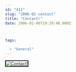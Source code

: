 ```yaml
---
id: "411"
slug: "2006-02-contact"
title: "Contact!"
date: 2006-02-06T19:29:40.000Z



tags:

  - "General"
---
```

<div class="sqs-html-content">
  <div style="float: left; margin-right: 10px; margin-bottom: 10px;"> <a href="http://www.flickr.com/photos/mclazarus/96514639/" title="Contact!"><img src="http://static.flickr.com/36/96514639_d0cb9cabdd_m.jpg" alt="Contact!" style="border: solid 2px #000000;" /></a>
</div>
<p><br clear="all" /></p>
</div>
